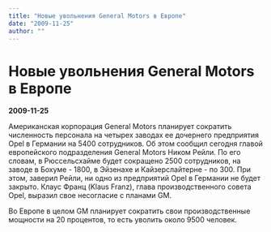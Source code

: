```yaml
---
title: "Новые увольнения General Motors в Европе"
date: "2009-11-25"
author: ""
---
```


# Новые увольнения General Motors в Европе

**2009-11-25** 

Американская корпорация General Motors планирует сократить численность персонала на четырех заводах ее дочернего предприятия Opel в Германии на 5400 сотрудников. Об этом сообщил сегодня главой европейского подразделения General Motors Ником Рейли. По его словам, в Рюссельсхайме будет сокращено 2500 сотрудников, на заводе в Бохуме - 1800, в Эйзенахе и Кайзерслайтерне - по 300. При этом, заверил Рейли, ни одно из предприятий Opel в Германии не будет закрыто. Клаус Франц (Klaus Franz), глава производственного совета Opel, выразил свое несогласие с планами GM.

Во Европе в целом GM планирует сократить свои производственные мощности на 20 процентов, то есть уволить около 9500 человек.